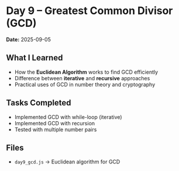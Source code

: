# Day 9 – Greatest Common Divisor (GCD)

**Date:** 2025-09-05  

## What I Learned
- How the **Euclidean Algorithm** works to find GCD efficiently  
- Difference between **iterative** and **recursive** approaches  
- Practical uses of GCD in number theory and cryptography  

## Tasks Completed
- Implemented GCD with while-loop (iterative)  
- Implemented GCD with recursion  
- Tested with multiple number pairs  

## Files
- `day9_gcd.js` → Euclidean algorithm for GCD
